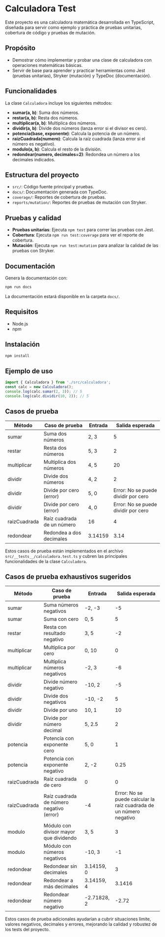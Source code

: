 # Calculadora Test

Este proyecto es una calculadora matemática desarrollada en TypeScript, diseñada para servir como ejemplo y práctica de pruebas unitarias, cobertura de código y pruebas de mutación.

## Propósito
- Demostrar cómo implementar y probar una clase de calculadora con operaciones matemáticas básicas.
- Servir de base para aprender y practicar herramientas como Jest (pruebas unitarias), Stryker (mutación) y TypeDoc (documentación).

## Funcionalidades
La clase `Calculadora` incluye los siguientes métodos:
- **sumar(a, b)**: Suma dos números.
- **restar(a, b)**: Resta dos números.
- **multiplicar(a, b)**: Multiplica dos números.
- **dividir(a, b)**: Divide dos números (lanza error si el divisor es cero).
- **potencia(base, exponente)**: Calcula la potencia de un número.
- **raizCuadrada(numero)**: Calcula la raíz cuadrada (lanza error si el número es negativo).
- **modulo(a, b)**: Calcula el resto de la división.
- **redondear(numero, decimales=2)**: Redondea un número a los decimales indicados.

## Estructura del proyecto
- `src/`: Código fuente principal y pruebas.
- `docs/`: Documentación generada con TypeDoc.
- `coverage/`: Reportes de cobertura de pruebas.
- `reports/mutation/`: Reportes de pruebas de mutación con Stryker.

## Pruebas y calidad
- **Pruebas unitarias**: Ejecuta `npm test` para correr las pruebas con Jest.
- **Cobertura**: Ejecuta `npm run test:coverage` para ver el reporte de cobertura.
- **Mutación**: Ejecuta `npm run test:mutation` para analizar la calidad de las pruebas con Stryker.

## Documentación
Genera la documentación con:
```sh
npm run docs
```
La documentación estará disponible en la carpeta `docs/`.

## Requisitos
- Node.js
- npm

## Instalación
```sh
npm install
```

## Ejemplo de uso
```typescript
import { Calculadora } from './src/calculadora';
const calc = new Calculadora();
console.log(calc.sumar(2, 3)); // 5
console.log(calc.dividir(10, 2)); // 5
```

## Casos de prueba

| Método                | Caso de prueba                                 | Entrada                | Salida esperada                  |
|----------------------|------------------------------------------------|------------------------|-----------------------------------|
| sumar                | Suma dos números                               | 2, 3                   | 5                                 |
| restar               | Resta dos números                              | 5, 3                   | 2                                 |
| multiplicar          | Multiplica dos números                         | 4, 5                   | 20                                |
| dividir              | Divide dos números                             | 4, 2                   | 2                                 |
| dividir              | Divide por cero (error)                        | 5, 0                   | Error: No se puede dividir por cero|
| dividir              | Divide por cero (error)                        | 4, 0                   | Error: No se puede dividir por cero|
| raizCuadrada         | Raíz cuadrada de un número                     | 16                     | 4                                 |
| redondear            | Redondea a dos decimales                       | 3.14159                | 3.14                              |

Estos casos de prueba están implementados en el archivo `src/__tests__/calculadora.test.ts` y cubren las principales funcionalidades de la clase `Calculadora`.

## Casos de prueba exhaustivos sugeridos

| Método                | Caso de prueba                                         | Entrada                        | Salida esperada                        |
|----------------------|--------------------------------------------------------|--------------------------------|-----------------------------------------|
| sumar                | Suma números negativos                                 | -2, -3                         | -5                                      |
| sumar                | Suma con cero                                          | 0, 5                            | 5                                       |
| restar               | Resta con resultado negativo                           | 3, 5                            | -2                                      |
| multiplicar          | Multiplica por cero                                    | 0, 10                           | 0                                       |
| multiplicar          | Multiplica números negativos                           | -2, 3                           | -6                                      |
| dividir              | Divide número negativo                                 | -10, 2                          | -5                                      |
| dividir              | Divide dos negativos                                   | -10, -2                         | 5                                       |
| dividir              | Divide por uno                                         | 10, 1                           | 10                                      |
| dividir              | Divide por número decimal                              | 5, 2.5                          | 2                                       |
| potencia             | Potencia con exponente cero                            | 5, 0                            | 1                                       |
| potencia             | Potencia con exponente negativo                        | 2, -2                           | 0.25                                    |
| raizCuadrada         | Raíz cuadrada de cero                                  | 0                               | 0                                       |
| raizCuadrada         | Raíz cuadrada de número negativo (error)               | -4                              | Error: No se puede calcular la raíz cuadrada de un número negativo |
| modulo               | Módulo con divisor mayor que dividendo                 | 3, 5                            | 3                                       |
| modulo               | Módulo con números negativos                           | -10, 3                          | -1                                      |
| redondear            | Redondear sin decimales                                | 3.14159, 0                      | 3                                       |
| redondear            | Redondear a más decimales                              | 3.14159, 4                      | 3.1416                                  |
| redondear            | Redondear número negativo                              | -2.71828, 2                     | -2.72                                   |

Estos casos de prueba adicionales ayudarían a cubrir situaciones límite, valores negativos, decimales y errores, mejorando la calidad y robustez de los tests del proyecto.
